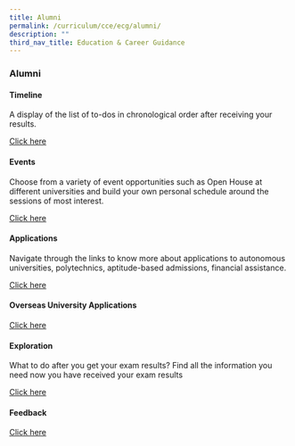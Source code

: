 ```yaml
---
title: Alumni
permalink: /curriculum/cce/ecg/alumni/
description: ""
third_nav_title: Education & Career Guidance
---
```

### **Alumni**
#### **Timeline**
A display of the list of to-dos in chronological order after receiving your results.

[Click here](https://sites.google.com/yijc.edu.sg/ecgyijc/timeline?authuser=0)

#### **Events**
Choose from a variety of event opportunities such as Open House at different universities and build your own personal schedule around the sessions of most interest.

[Click here](https://sites.google.com/yijc.edu.sg/ecgyijc/events?authuser=0)

#### **Applications**
Navigate through the links to know more about applications to autonomous universities, polytechnics, aptitude-based admissions, financial assistance.

[Click here](https://sites.google.com/yijc.edu.sg/ecgyijc/applications-and-information?authuser=0)

#### **Overseas University Applications**
[Click here](https://staging.dy8spnni5p31k.amplifyapp.com/curriculum/cce/ecg/overseas-uni-applications/)

#### **Exploration**
What to do after you get your exam results? Find all the information you need now you have received your exam results

[Click here](https://sites.google.com/yijc.edu.sg/ecgyijc/exploration?authuser=0)

#### **Feedback**
[Click here](https://sites.google.com/yijc.edu.sg/ecgyijc/feedback?authuser=0)